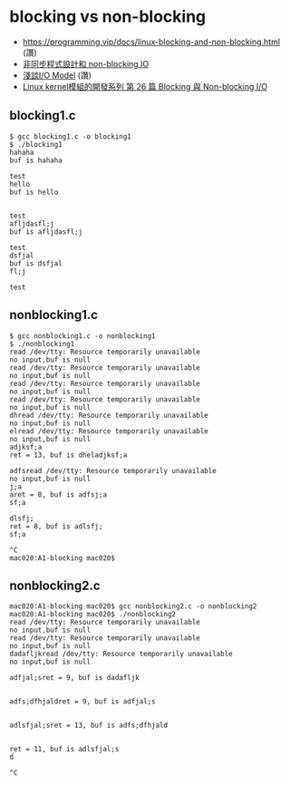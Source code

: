# blocking vs non-blocking

* https://programming.vip/docs/linux-blocking-and-non-blocking.html (讚)
* [非同步程式設計和 non-blocking IO](https://medium.com/@fcamel/%E9%9D%9E%E5%90%8C%E6%AD%A5%E7%A8%8B%E5%BC%8F%E8%A8%AD%E8%A8%88%E5%92%8C-non-blocking-io-a43881081aac)
* [淺談I/O Model](https://medium.com/@clu1022/%E6%B7%BA%E8%AB%87i-o-model-32da09c619e6) (讚)
* [Linux kernel模組的開發系列 第 26 篇 Blocking 與 Non-blocking I/O](https://ithelp.ithome.com.tw/articles/10161404)

## blocking1.c

```
$ gcc blocking1.c -o blocking1
$ ./blocking1
hahaha
buf is hahaha

test
hello
buf is hello


test
afljdasfl;j
buf is afljdasfl;j

test
dsfjal
buf is dsfjal
fl;j

test

```

## nonblocking1.c

```
$ gcc nonblocking1.c -o nonblocking1
$ ./nonblocking1
read /dev/tty: Resource temporarily unavailable
no input,buf is null
read /dev/tty: Resource temporarily unavailable
no input,buf is null
read /dev/tty: Resource temporarily unavailable
no input,buf is null
read /dev/tty: Resource temporarily unavailable
no input,buf is null
dhread /dev/tty: Resource temporarily unavailable
no input,buf is null
elread /dev/tty: Resource temporarily unavailable
no input,buf is null
adjksf;a
ret = 13, buf is dheladjksf;a

adfsread /dev/tty: Resource temporarily unavailable
no input,buf is null
j;a
aret = 8, buf is adfsj;a
sf;a

dlsfj;
ret = 8, buf is adlsfj;
sf;a

^C
mac020:A1-blocking mac020$ 
```

## nonblocking2.c

```
mac020:A1-blocking mac020$ gcc nonblocking2.c -o nonblocking2
mac020:A1-blocking mac020$ ./nonblocking2
read /dev/tty: Resource temporarily unavailable
no input,buf is null
read /dev/tty: Resource temporarily unavailable
no input,buf is null
dadafljkread /dev/tty: Resource temporarily unavailable
no input,buf is null

adfjal;sret = 9, buf is dadafljk


adfs;dfhjaldret = 9, buf is adfjal;s


adlsfjal;sret = 13, buf is adfs;dfhjald


ret = 11, buf is adlsfjal;s
d

^C
```